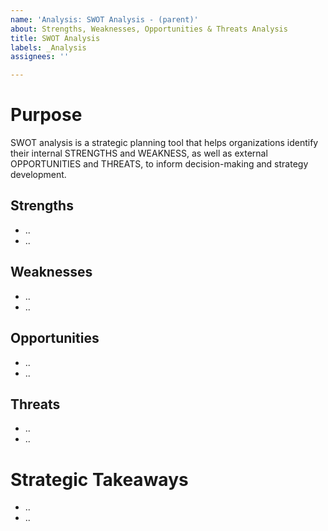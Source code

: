 ```yaml
---
name: 'Analysis: SWOT Analysis - (parent)'
about: Strengths, Weaknesses, Opportunities & Threats Analysis
title: SWOT Analysis
labels: _Analysis
assignees: ''

---
```


# Purpose

SWOT analysis is a strategic planning tool that helps organizations identify their internal STRENGTHS and WEAKNESS, as well as external OPPORTUNITIES and THREATS, to inform decision-making and strategy development.

## Strengths

- ..
- ..

## Weaknesses

- ..
- ..

## Opportunities

- ..
- ..

## Threats

- ..
- ..

# Strategic Takeaways

- ..
- ..
